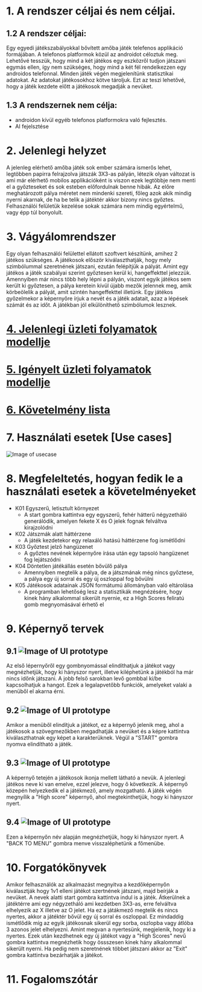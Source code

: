 # 1. A rendszer céljai és nem céljai.
## 1.2 A rendszer céljai:
Egy egyedi játékszabályokkal bővített amőba játék telefenos applikáció formájában. A telefonos platformok közül az androidot céloztuk meg.
Lehetővé tesszük, hogy mind a két játékos egy eszközről tudjon játszani egymás ellen, így nem szükséges, hogy mind a két fél rendelkezzen egy androidos telefonnal.
Minden játék végén megjelenítünk statisztikai adatokat. Az adatokat játékosokhoz kötve tároljuk. Ezt az teszi lehetővé, hogy a játék kezdete előtt a játékosok megadják a nevüket.

## 1.3 A rendszernek nem célja:
 - androidon kívül egyéb telefonos platformokra való fejlesztés.
 - AI fejelsztése

# 2. Jelenlegi helyzet
A jelenleg elérhető amőba játék sok ember számára ismerős lehet, legtöbben papirra felrajzolva játszák 3X3-as pályán, létezik olyan
változat is ami már elérhető mobilos applikációként is viszon ezek legtöbbje nem menti el a győzteseket és sok esteben előfordulnak benne
hibák. Az előre meghatározott pálya méretet nem mindenki szereti, főleg azok akik mindig nyerni akarnak, de ha be telik a játéktér akkor bizony nincs
győztes. Felhasználói felületük kezelése sokak számára nem mindig egyértelmű, vagy épp túl bonyolult.
# 3. Vágyálomrendszer
  Egy olyan felhasználói felülettel ellátott szoftvert készítünk, amihez 2 játékos szükséges.
A játékosok először kiválaszthatják, hogy mely szimbólummal szeretnének játszani, ezután felépítjük a pályát. Amint egy játékos a játék szabályai szerint
győztesen kerül ki, hangeffekttel jelezzük. Amennyiben már nincs több hely lépni a pályán, viszont egyik játékos sem került ki győztesen, a pálya keretein
kívül újabb mezők jelennek meg, amik körbeölelik a pályát, amit szintén hangeffekttel illetünk. Egy játékos győzelmekor a képernyőre írjuk a nevét és a
játék adatait, azaz a lépések számát és az időt. A játékban jól elkülöníthető szimbólumok lesznek.
# [4. Jelenlegi üzleti folyamatok modellje](Követelményspecifikáció.md#3)
# [5. Igényelt üzleti folyamatok modellje](Követelményspecifikáció.md#4)
# [6. Követelmény lista](Követelményspecifikáció.md#6)
# 7. Használati esetek [Use cases]
![Image of usecase](img/data.png)
# 8. Megfeleltetés, hogyan fedik le a használati esetek a követelményeket
- K01 Egyszerű, letisztult környezet
  - A start gombra kattintva egy egyszerű, fehér hátterű négyzetháló generálódik, amelyen fekete X és O jelek fognak felváltva kirajzolódni
- K02 Játszmák alatt háttérzene
  - A játék kezdetekor egy relaxáló hatású háttérzene fog ismétlődni
- K03 Győztest jelző hangüzenet
  - A győztes nevének képernyőre írása után egy tapsoló hangüzenet fog lejátszódni
- K04 Döntetlen játékállás esetén bővülő pálya
  - Amennyiben megtelik a pálya, de a játszmának még nincs győztese, a pálya egy új sorral és egy új oszloppal fog bővülni
- K05 Játékosok adatainak JSON formátumú állományban való eltárolása
  - A programban lehetőség lesz a statisztikák megnézésére, hogy kinek hány alkalommal sikerült nyernie, ez a High Scores feliratú gomb megnyomásával érhető el
# 9. Képernyő tervek
## 9.1 ![Image of UI prototype](img/prototype_menu.png)
Az első lépernyőről egy gombnyomással elindíthatjuk a játékot vagy megnézhetjük, hogy ki hányszor nyert, illetve kiléphetünk a játékból ha már nincs időnk játszani. A jobb felső sarokban levő gombbal ki/be kapcsolhatjuk a hangot. Ezek a legalapvetőbb funkciók, amelyeket valaki a menüből el akarna érni.
## 9.2 ![Image of UI prototype](img/prototype_prep.png)
Amikor a menüből elindítjuk a játékot, ez a képernyő jelenik meg, ahol a játékosok a szövegmezőkben megadhatják a nevüket és a képre kattintva kiválaszthatnak egy képet a karakterüknek. Végül a "START" gombra nyomva elindítható a játék.
## 9.3 ![Image of UI prototype](img/prototype_game.png)
A képernyő tetején a játékosok ikonja mellett látható a nevük. A jelenlegi játékos neve ki van emelve, ezzel jelezve, hogy ő következik. A képernyő közepén helyezkedik el a játékmező, amely mozgatható. A játék végén megnyílik a "High score" képernyő, ahol megtekinthetjük, hogy ki hányszor nyert.
## 9.4 ![Image of UI prototype](img/prototype_scores.png)
Ezen a képernyőn név alapján megnézhetjük, hogy ki hányszor nyert. A "BACK TO MENU" gombra menve visszaléphetünk a főmenübe.
# 10. Forgatókönyvek
Amikor felhasználók az alkalmazást megnyitva a kezdőképernyőn kiválasztják hogy 1v1 elleni játékot szertnének játszani, majd beírják a nevüket. A nevek alatti start gombra
kattintva indul is a játék. Átkerülnek a játéktérre ami egy négyzetháló ami kezdetben 3X3-as, erre felváltva elhelyezik az X illetve az O jelet. Ha ez a játákmező megtelik
és nincs nyertes, akkor a játéktér bővül egy új sorral és oszloppal. Ez mindaddig ismétlődik míg az egyik játékosnak sikerül egy sorba, oszlopba vagy átlóba 3 azonos jelet
elhelyezni. Amint megvan a nyertesünk, megjelenik, hogy ki a nyertes. Ezek után kezdhetnek egy új játékot vagy a "High Scores" nevű gombra kattintva megnézhetik hogy össszesen
kinek hány alkalommal sikerült nyerni. Ha pedig nem szeretnének többet játszani akkor az "Exit" gombra kattintva bezárhatják a játékot.
# 11. Fogalomszótár
